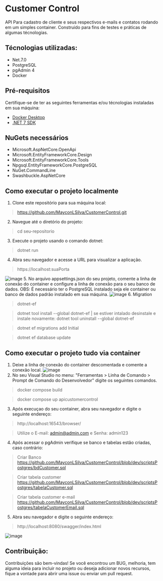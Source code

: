# Customer Control

API Para cadastro de cliente e seus respectivos e-mails e contatos rodando em um simples container. Construido para fins de testes e práticas de algumas técnologias.
## Técnologias utilizadas:
* Net.7.0
* PostgreSQL
* pgAdmin 4
* Docker

## Pré-requisitos
Certifique-se de ter as seguintes ferramentas e/ou técnologias instaladas em sua máquina:
* [Docker Desktop](https://desktop.docker.com/win/main/amd64/Docker%20Desktop%20Installer.exe?_gl=1*msh36l*_ga*MTQ0Mzc3NjU2Ny4xNjI1MzMzMjE5*_ga_XJWPQMJYHQ*MTY4NzM2NTc2Ni43LjEuMTY4NzM2NTc2Ni42MC4wLjA.)
* [.NET 7 SDK](https://download.visualstudio.microsoft.com/download/pr/2ab1aa68-3e14-401a-b106-833d66fa992b/060457e640f4095acf4723c4593314b6/dotnet-sdk-7.0.304-win-x64.exe)

## NuGets necessários
* Microsoft.AspNetCore.OpenApi
* Microsoft.EntityFrameworkCore.Design
* Microsoft.EntityFrameworkCore.Tools
* Npgsql.EntityFrameworkCore.PostgreSQL
* NuGet.CommandLine
* Swashbuckle.AspNetCore

## Como executar o projeto localmente
1. Clone este repositório para sua máquina local:
> https://github.com/MayconLSilva/CustomerControl.git
2. Navegue até o diretório do projeto:
> cd seu-repositorio
3. Execute o projeto usando o comando dotnet:
> dotnet run
4. Abra seu navegador e acesse a URL para visualizar a aplicação.
> https://localhost:suaPorta

![image](https://github.com/MayconLSilva/CustomerControl/assets/24304710/40c4cfeb-ccc3-4b4c-a632-d5f30c8a98e4)
5. No arquivo appsettings.json do seu projeto, comente a linha de conexão do container e configure a linha de conexão para o seu banco de dados.
OBS: É necessário ter o PostgreSQL instalado seja ele container ou banco de dados padrão instalado em sua máquina.
![image](https://github.com/MayconLSilva/CustomerControl/assets/24304710/89c029ca-e1d9-448d-97ae-6827227ef8af)
6. Migration
> dotnet-ef

> dotnet tool install --global dotnet-ef | se estiver intalado desinstale e instale novamente: dotnet tool uninstall --global dotnet-ef

> dotnet ef migrations add Initial 

> dotnet ef database update

## Como executar o projeto tudo via container
1. Deixe a linha de conexão do container descomentada e comente a conexão local.
![image](https://github.com/MayconLSilva/CustomerControl/assets/24304710/73e23a4d-5a21-477c-b659-49d523f2d335)
2. No seu Visual Studio no menu: "Ferramentas > Linha de Comando > Prompt de Comando do Desenvolvedor" digite os seguintes comandos.
> docker compose build

> docker compose up apicustomercontrol
3. Após execuçao do seu container, abra seu navegador e digite o seguinte endereço:
> http://localhost:16543/browser/

> Utilize o E-mail: admin@admin.com e Senha: admin123
4. Após acessar o pgAdmin verifique se banco e tabelas estão criadas, caso contrário:
> Criar Banco
https://github.com/MayconLSilva/CustomerControl/blob/dev/scriptsPostgres/bdCustomer.sql

> Criar tabela customer
https://github.com/MayconLSilva/CustomerControl/blob/dev/scriptsPostgres/tabelaCustomer.sql

> Criar tabela customer e-mail
https://github.com/MayconLSilva/CustomerControl/blob/dev/scriptsPostgres/tabelaCustomerEmail.sql

5. Abra seu navegador e digite o seguinte endereço:
> http://localhost:8080/swagger/index.html

![image](https://github.com/MayconLSilva/CustomerControl/assets/24304710/598d0587-133b-41eb-b245-0e3285a7075c)

## Contribuição:
Contribuições são bem-vindas! Se você encontrou um BUG, melhoria, tem alguma ideia para incluir no projeto ou deseja adicionar novos recursos, fique a vontade para abrir uma issue ou enviar um pull request.
